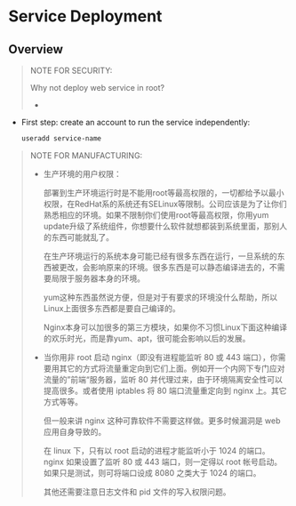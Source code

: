# Service Deployment

## Overview

> NOTE FOR SECURITY:
>
> Why not deploy web service in root?
>
> * 

* First step: create an account to run the service independently:

  ```bash
  useradd service-name
  ```

  

> NOTE FOR MANUFACTURING:
>
> * 生产环境的用户权限：
>
>   部署到生产环境运行时是不能用root等最高权限的，一切都给予以最小权限，在RedHat系的系统还有SELinux等限制。公司应该是为了让你们熟悉相应的环境。如果不限制你们使用root等最高权限，你用yum update升级了系统组件，你想要什么软件就想都装到系统里面，那别人的东西可能就乱了。
>
>   在生产环境运行的系统本身可能已经有很多东西在运行，一旦系统的东西被更改，会影响原来的环境。很多东西是可以静态编译进去的，不需要局限于服务器本身的环境。
>
>   yum这种东西虽然说方便，但是对于有要求的环境没什么帮助，所以Linux上面很多东西都是要自己编译的。
>
>   Nginx本身可以加很多的第三方模块，如果你不习惯Linux下面这种编译的欢乐时光，而是靠yum、apt，很可能会影响以后的发展。
>
> * 当你用非 root 启动 nginx（即没有进程能监听 80 或 443 端口），你需要用其它的方式将流量重定向到它们上面。例如开一个内网下专门应对流量的”前端“服务器，监听 80 并代理过来，由于环境隔离安全性可以提高很多。或者使用 iptables 将 80 端口流量重定向到 nginx 上。其它方式等等。
>
>   但一般来讲 nginx 这种可靠软件不需要这样做。更多时候漏洞是 web 应用自身导致的。
>
>   在 linux 下，只有以 root 启动的进程才能监听小于 1024 的端口。nginx 如果设置了监听 80 或 443 端口，则一定得以 root 帐号启动。如果只是测试，则可将端口设成 8080 之类大于 1024 的端口。
>
>   其他还需要注意日志文件和 pid 文件的写入权限问题。



